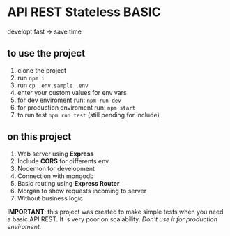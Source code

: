 # API REST Stateless BASIC

developt fast -> save time

## to use the project

1. clone the project
2. run `npm i`
3. run `cp .env.sample .env`
4. enter your custom values for env vars
5. for dev enviroment run: `npm run dev`
6. for production enviroment run: `npm start`
7. to run test `npm run test` (still pending for include)

## on this project

1. Web server using **Express**
2. Include **CORS** for differents env
3. Nodemon for development
4. Connection with mongodb
5. Basic routing using **Express Router**
6. Morgan to show requests incoming to server
7. Without business logic


**IMPORTANT**: this project was created to make simple tests when you need a basic API REST. It is very poor on scalability. *Don't use it for production enviroment.*